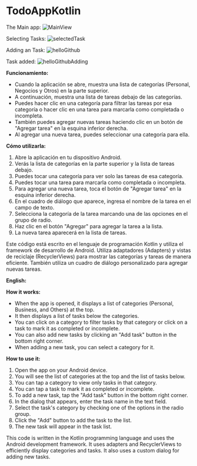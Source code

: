 # TodoAppKotlin

The Main app:
![MainView](https://github.com/GuidiUZ/TodoAppKotlin/assets/83031656/69a4ecb3-f3d2-4cbd-9cc3-4145dd71cc1f)

Selecting Tasks:
![selectedTask](https://github.com/GuidiUZ/TodoAppKotlin/assets/83031656/93ab2d16-7e5c-4282-9b4f-84f30ee7c4bb)

Adding an Task:
![helloGithub](https://github.com/GuidiUZ/TodoAppKotlin/assets/83031656/dcf61ee3-47af-49e4-b03a-b107be37bb99)

Task added:
![helloGithubAdding](https://github.com/GuidiUZ/TodoAppKotlin/assets/83031656/e5fc54bd-6f2d-47ba-a5ce-e0cbca86c0f5)

**Funcionamiento:**
- Cuando la aplicación se abre, muestra una lista de categorías (Personal, Negocios y Otros) en la parte superior.
- A continuación, muestra una lista de tareas debajo de las categorías.
- Puedes hacer clic en una categoría para filtrar las tareas por esa categoría o hacer clic en una tarea para marcarla como completada o incompleta.
- También puedes agregar nuevas tareas haciendo clic en un botón de "Agregar tarea" en la esquina inferior derecha.
- Al agregar una nueva tarea, puedes seleccionar una categoría para ella.

**Cómo utilizarla:**
1. Abre la aplicación en tu dispositivo Android.
2. Verás la lista de categorías en la parte superior y la lista de tareas debajo.
3. Puedes tocar una categoría para ver solo las tareas de esa categoría.
4. Puedes tocar una tarea para marcarla como completada o incompleta.
5. Para agregar una nueva tarea, toca el botón de "Agregar tarea" en la esquina inferior derecha.
6. En el cuadro de diálogo que aparece, ingresa el nombre de la tarea en el campo de texto.
7. Selecciona la categoría de la tarea marcando una de las opciones en el grupo de radio.
8. Haz clic en el botón "Agregar" para agregar la tarea a la lista.
9. La nueva tarea aparecerá en la lista de tareas.

Este código está escrito en el lenguaje de programación Kotlin y utiliza el framework de desarrollo de Android. Utiliza adaptadores (Adapters) y vistas de reciclaje (RecyclerViews) para mostrar las categorías y tareas de manera eficiente. También utiliza un cuadro de diálogo personalizado para agregar nuevas tareas.

**English:**

**How it works:**
- When the app is opened, it displays a list of categories (Personal, Business, and Others) at the top.
- It then displays a list of tasks below the categories.
- You can click on a category to filter tasks by that category or click on a task to mark it as completed or incomplete.
- You can also add new tasks by clicking an "Add task" button in the bottom right corner.
- When adding a new task, you can select a category for it.

**How to use it:**
1. Open the app on your Android device.
2. You will see the list of categories at the top and the list of tasks below.
3. You can tap a category to view only tasks in that category.
4. You can tap a task to mark it as completed or incomplete.
5. To add a new task, tap the "Add task" button in the bottom right corner.
6. In the dialog that appears, enter the task name in the text field.
7. Select the task's category by checking one of the options in the radio group.
8. Click the "Add" button to add the task to the list.
9. The new task will appear in the task list.

This code is written in the Kotlin programming language and uses the Android development framework. It uses adapters and RecyclerViews to efficiently display categories and tasks. It also uses a custom dialog for adding new tasks.
